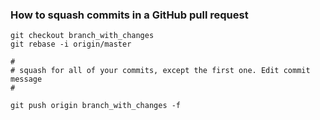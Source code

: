 ### How to squash commits in a GitHub pull request

```
git checkout branch_with_changes
git rebase -i origin/master

#
# squash for all of your commits, except the first one. Edit commit message
#

git push origin branch_with_changes -f
```
